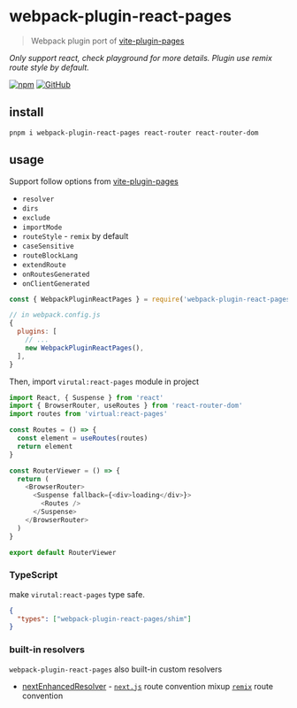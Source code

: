 # webpack-plugin-react-pages
> Webpack plugin port of [vite-plugin-pages](https://github.com/hannoeru/vite-plugin-pages)

*Only support react, check playground for more details. Plugin use remix route style by default.*

[![npm](https://img.shields.io/npm/v/webpack-plugin-react-pages)](https://github.com/JiangWeixian/webpack-plugin-react-pages/tree/master) [![GitHub](https://img.shields.io/npm/l/webpack-plugin-react-pages)](https://github.com/JiangWeixian/webpack-plugin-react-pages/tree/master)

## install

```console
pnpm i webpack-plugin-react-pages react-router react-router-dom
```

## usage

Support follow options from [vite-plugin-pages](https://github.com/hannoeru/vite-plugin-pages)

- `resolver`
- `dirs`
- `exclude`
- `importMode`
- `routeStyle` - `remix` by default
- `caseSensitive`
- `routeBlockLang`
- `extendRoute`
- `onRoutesGenerated`
- `onClientGenerated`

```js
const { WebpackPluginReactPages } = require('webpack-plugin-react-pages')

// in webpack.config.js
{
  plugins: [
    // ...
    new WebpackPluginReactPages(),
  ],
}
```

Then, import `virutal:react-pages` module in project

```ts
import React, { Suspense } from 'react'
import { BrowserRouter, useRoutes } from 'react-router-dom'
import routes from 'virtual:react-pages'

const Routes = () => {
  const element = useRoutes(routes)
  return element
}

const RouterViewer = () => {
  return (
    <BrowserRouter>
      <Suspense fallback={<div>loading</div>}>
        <Routes />
      </Suspense>
    </BrowserRouter>
  )
}

export default RouterViewer
```

### TypeScript

make `virutal:react-pages` type safe.

```json
{
  "types": ["webpack-plugin-react-pages/shim"]
}
```

### built-in resolvers

`webpack-plugin-react-pages` also built-in custom resolvers

- [nextEnhancedResolver](./docs/next-enhanced-resolver.md) - [`next.js`](https://nextjs.org/) route convention mixup [`remix`](https://remix.run/docs/en/v1/guides/routing) route convention